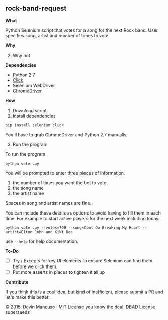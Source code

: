 ## rock-band-request

**What**

Python Selenium script that votes for a song for the next Rock band. User specifies song, artist and number of times to vote


**Why**

2. Why not

**Dependencies**

* Python 2.7
* [Click](http://click.pocoo.org/)
* Selenium WebDriver
* [ChromeDriver](https://sites.google.com/a/chromium.org/chromedriver/downloads)

**How**

1. Download script
2. Install dependencies

```bash
pip install selenium click 
```

You'll have to grab ChromeDriver and Python 2.7 manually.

3. Run the program

To run the program

`python voter.py`

You will be prompted to enter three pieces of information.

1. the number of times you want the bot to vote
2. the song name
3. the artist name

Spaces in song and artist names are fine. 

You can include these details as options to avoid having to fill them in each time. For example to start active players for the next week including today.

`python voter.py --votes=700 --song=Dont Go Breaking My Heart --artist=Elton John and Kiki Dee`

use `--help` for help documentation.

**To-Do**

- [ ] Try / Excepts for key UI elements to ensure Selenium can find them before we click them.
- [ ] Put more asserts in places to tighten it all up

**Contribute**

If you think this is a cool idea, but kind of inefficient, please submit a PR and let's make this better.

© 2015, Devin Mancuso · MIT License you know the deal. DBAD License superseeds
